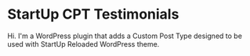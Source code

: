 StartUp CPT Testimonials
===

Hi. I'm a WordPress plugin that adds a Custom Post Type designed to be used with StartUp Reloaded WordPress theme.
